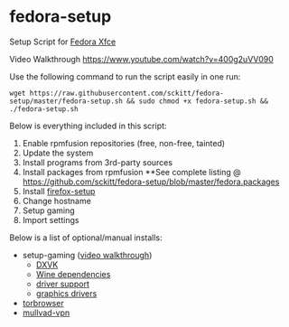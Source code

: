# fedora-setup
Setup Script for [Fedora Xfce](https://spins.fedoraproject.org/xfce/)

Video Walkthrough https://www.youtube.com/watch?v=400g2uVV090

Use the following command to run the script easily in one run:

    wget https://raw.githubusercontent.com/sckitt/fedora-setup/master/fedora-setup.sh && sudo chmod +x fedora-setup.sh && ./fedora-setup.sh

Below is everything included in this script:

1. Enable rpmfusion repositories (free, non-free, tainted)
2. Update the system
3. Install programs from 3rd-party sources
4. Install packages from rpmfusion
**See complete listing @ https://github.com/sckitt/fedora-setup/blob/master/fedora.packages
5. Install [firefox-setup](https://github.com/sckitt/firefox-setup)
6. Change hostname
7. Setup gaming
8. Import settings

Below is a list of optional/manual installs:

* setup-gaming ([video walkthrough](https://youtu.be/-jLCjY7PNig?t=466))
    * [DXVK](https://github.com/lutris/docs/blob/master/HowToDXVK.md)
    * [Wine dependencies](https://github.com/lutris/docs/blob/master/WineDependencies.md)
    * [driver support](https://github.com/lutris/docs/blob/master/InstallingDrivers.md)
    * [graphics drivers](https://github.com/doitsujin/dxvk/wiki/Driver-support)
* [torbrowser](https://www.torproject.org/download/)
* [mullvad-vpn](https://mullvad.net/en/download/linux/)